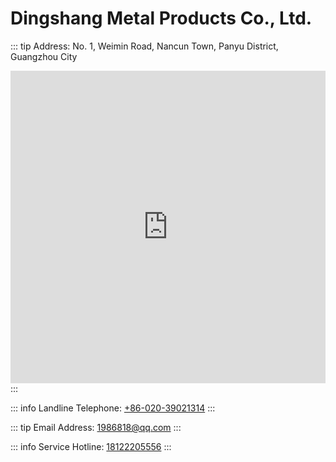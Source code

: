 # Dingshang Metal Products Co., Ltd.

::: tip
Address: No. 1, Weimin Road, Nancun Town, Panyu District, Guangzhou City
<iframe src="https://www.google.com/maps/embed?pb=!1m18!1m12!1m3!1d3673.320340148785!2d113.38005507549201!3d22.975244918092336!2m3!1f0!2f0!3f0!3m2!1i1024!2i768!4f13.1!3m3!1m2!1s0x3403acb3390dfb03%3A0x4ef0658faf8c9892!2sWei%20Min%20Nan%20Lu%2C%20Pan%20Yu%20Qu%2C%20Guang%20Zhou%20Shi%2C%20Guang%20Dong%20Sheng%2C%20China%2C%20511494!5e0!3m2!1sen!2shk!4v1712818969478!5m2!1sen!2shk" style="width: 100%" height="500px" frameborder="0" scrolling="no"> </iframe>
:::

::: info
Landline Telephone: [+86-020-39021314](tel:8602039021314)
:::

::: tip
Email Address: [1986818@qq.com](mailto:1986818@qq.com)
:::

::: info
Service Hotline: [18122205556](tel:18122205556)
:::

